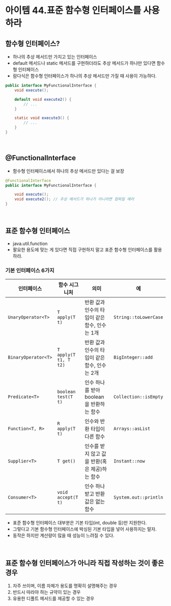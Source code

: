 # 아이템 44.표준 함수형 인터페이스를 사용하라

## 함수형 인터페이스?
* 하나의 추상 메서드만 가지고 있는 인터페이스
* default 메서드나 static 메서드를 구현하더라도 추상 메서드가 하나만 있다면 함수형 인터페이스
* 람다식은 함수형 인터페이스가 하나의 추상 메서드만 가질 때 사용이 가능하다.

```java
public interface MyFunctionalInterface {
    void execute();

    default void execute2() {
        // ...
    }

    static void execute3() {
        // ...
    }
}
```

<br>

## @FunctionalInterface
* 함수형 인터페이스에서 하나의 추상 메서드만 있다는 걸 보장

```java
@FunctionalInterface
public interface MyFunctionalInterface {

    void execute();
    void execute2(); // 추상 메서드가 하나가 아니라면 컴파일 에러
}
```

<br>

## 표준 함수형 인터페이스
* java.util.function
* 팔요한 용도에 맞는 게 있다면 직접 구현하지 말고 표준 함수형 인터페이스를 활용하라.

### 기본 인터페이스 6가지

| 인터페이스 | 함수 시그니처 | 의미 | 예                     |
| --- | --- | --- |-----------------------|
| `UnaryOperator<T>` | `T apply(T t)` | 반환 값과 인수의 타입이 같은 함수, 인수는 1개 | `String::toLowerCase` |
|`BinaryOperator<T>` | `T apply(T t1, T t2)` | 반환 값과 인수의 타입이 같은 함수, 인수는 2개 | `BigInteger::add`     |
| `Predicate<T>` | `boolean test(T t)` | 인수 하나를 받아 boolean을 반환하는 함수 | `Collection::isEmpty` |
| `Function<T, R>` | `R apply(T t)` | 인수와 반환 타입이 다른 함수 | `Arrays::asList`      |
| `Supplier<T>` | `T get()` | 인수를 받지 않고 값을 반환(혹은 제공)하는 함수 | `Instant::now`        |
| `Consumer<T>` | `void accept(T t)` | 인수 하나 받고 반환 값은 없는 함수 | `System.out::println` |

* 표준 함수형 인터페이스 대부분은 기본 타입(int, double 등)만 지원한다.
* 그렇다고 기본 함수형 인터페이스에 박싱된 기본 타입을 넣어 사용하지는 말자.
* 동작은 하지만 계산량이 많을 때 성능이 느려질 수 있다.

<br>

## 표준 함수형 인터페이스가 아니라 직접 작성하는 것이 좋은 경우
1. 자주 쓰이며, 이름 자체가 용도를 명확히 설명해주는 경우
2. 반드시 따라야 하는 규약이 있는 경우
3. 유용한 디폴트 메서드를 제공할 수 있는 경우